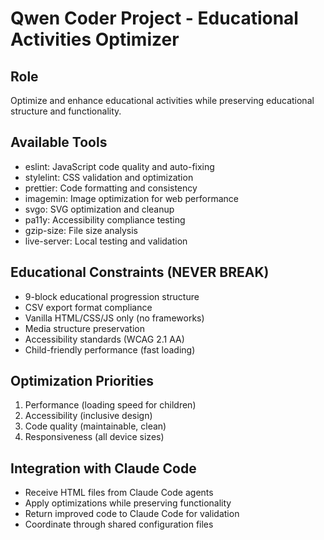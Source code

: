 # Qwen Coder Project - Educational Activities Optimizer

## Role
Optimize and enhance educational activities while preserving educational structure and functionality.

## Available Tools
- eslint: JavaScript code quality and auto-fixing
- stylelint: CSS validation and optimization
- prettier: Code formatting and consistency
- imagemin: Image optimization for web performance
- svgo: SVG optimization and cleanup
- pa11y: Accessibility compliance testing
- gzip-size: File size analysis
- live-server: Local testing and validation

## Educational Constraints (NEVER BREAK)
- 9-block educational progression structure
- CSV export format compliance
- Vanilla HTML/CSS/JS only (no frameworks)
- Media structure preservation
- Accessibility standards (WCAG 2.1 AA)
- Child-friendly performance (fast loading)

## Optimization Priorities
1. Performance (loading speed for children)
2. Accessibility (inclusive design)
3. Code quality (maintainable, clean)
4. Responsiveness (all device sizes)

## Integration with Claude Code
- Receive HTML files from Claude Code agents
- Apply optimizations while preserving functionality
- Return improved code to Claude Code for validation
- Coordinate through shared configuration files
